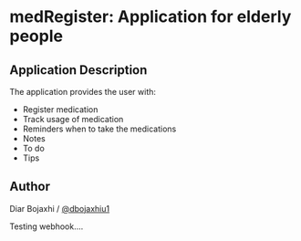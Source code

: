 # medRegister: Application for elderly people

## Application Description

The application provides the user with:

* Register medication
* Track usage of medication
* Reminders when to take the medications
* Notes
* To do
* Tips

## Author
Diar Bojaxhi / [@dbojaxhiu1](https://github.com/dbojaxhiu1)

Testing webhook....
